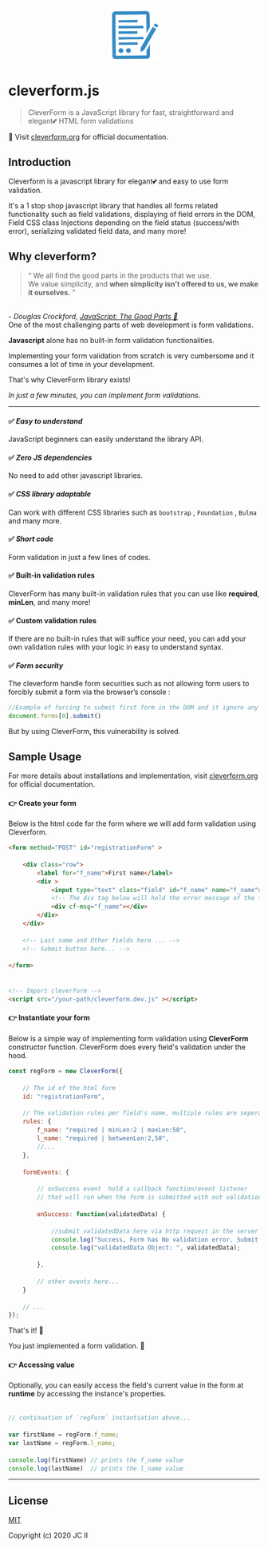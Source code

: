 
<p align="center"><a href="#" target="_blank"><img width="100"src="https://github.com/cleverform-js/cleverform/blob/master/cf-logo.png?raw=true"></a></p>



# cleverform.js

> CleverForm is a JavaScript library for fast, straightforward and elegant💕 HTML form validations


📜 Visit <a href='https://cleverform.org' target='_new'>cleverform.org</a> for official documentation.


## Introduction

Cleverform is a javascript library for elegant💕 and easy to use form validation.

It's a 1 stop shop javascript library that handles all forms related functionality such as field validations, displaying of field errors in the DOM, Field CSS class Injections depending on the field status (success/with error), serializing validated field data, and many more!





## Why cleverform?

> “ We all find the good parts in the products that we use.<br/>We value simplicity, and <b>when simplicity isn’t offered to us, we make it ourselves.</b> ”
<br/>
<i>- Douglas Crockford, <a target='_new' title='Book about Javascript'  href='https://www.goodreads.com/book/show/2998152-javascript'>JavaScript: The Good Parts 📖 </a></i> 

<br/>
One of the most challenging parts of web development is form validations.

__Javascript__ alone has no built-in form validation functionalities.

Implementing your form validation from scratch is very cumbersome and it consumes a lot of time in your development. 

That's why CleverForm library exists!

_In just a few minutes, you can implement form validations._

___

#### ✅ _Easy to understand_ 
JavaScript beginners can easily understand the library API.


#### ✅ _Zero JS dependencies_
No need to add other javascript libraries.

#### ✅ _CSS library adaptable_ 
Can work with different CSS libraries such as `bootstrap` , `Foundation` , `Bulma` and many more.


#### ✅ _Short code_ 
Form validation in just a few lines of codes.

#### ✅ Built-in validation rules
CleverForm has many built-in validation rules that you can use like __required__, __minLen__, and many more!

#### ✅ Custom validation rules
If there are no built-in rules that will suffice your need,
you can add your own validation rules with your logic in easy to understand syntax.

<!-- #### ✅ _Customizable error message_ 
Display form validation error messages easily in any part of the DOM depending on your projects need. -->


#### ✅ _Form security_ 
The cleverform handle form securities such as not allowing form users to forcibly submit a form via the browser’s console :

```js
//Example of forcing to submit first form in the DOM and it ignore any kind of form validations 
document.forms[0].submit()
```
But by using CleverForm, this vulnerability is solved. 



## Sample Usage

For more details about installations and implementation, visit <a href='https://cleverform.org' target='_new'>cleverform.org</a> for official documentation.

#### 👉 Create your form

Below is the html code for the form where we will add form validation using Cleverform. 

<!-- Filename : _index.html_ -->
```html
<form method="POST" id="registrationForm" >

    <div class="row">
        <label for="f_name">First name</label>
        <div >
            <input type="text" class="field" id="f_name" name="f_name">
            <!-- The div tag below will hold the error message of the field. -->
            <div cf-msg="f_name"></div>
        </div>
    </div>

    <!-- Last name and Other fields here ... -->
    <!-- Submit button here... -->

</form>


<!-- Import cleverform -->
<script src="/your-path/cleverform.dev.js" ></script>
```

#### 👉 Instantiate your form
Below is a simple way of implementing form validation using  __CleverForm__ constructor function. 
CleverForm does every field's validation under the hood.


<!-- Filename : _sample.js_ -->

```js
const regForm = new CleverForm({

    // The id of the html form
    id: "registrationForm",

    // The validation rules per field's name, multiple rules are seperated by pipe '|'
    rules: {
        f_name: "required | minLen:2 | maxLen:50",
        l_name: "required | betweenLen:2,50",
        //...
    },

    formEvents: {

        // onSuccess event  hold a callback function/event listener
        // that will run when the form is submitted with out validation errors
        
        onSuccess: function(validatedData) {

            //submit validatedData here via http request in the server
            console.log("Success, Form has No validation error. Submit data via http request in the server (ex: via AJAX , fetch and axios)");
            console.log("validatedData Object: ", validatedData);

        },

        // other events here...
    }

    // ...
});
```

That's it! 🎉

You just implemented a form validation. 👏


#### 👉 Accessing value

Optionally, you can easily access the field's current value in the form at __runtime__ by accessing the instance's properties.
```js

// continuation of `regForm` instantiation above...

var firstName = regForm.f_name;
var lastName = regForm.l_name;

console.log(firstName) // prints the f_name value
console.log(lastName)  // prints the l_name value

```

___


<!-- ## Installation

....

## Usage

....

## Changelog

..... -->

## License

[MIT](http://opensource.org/licenses/MIT)

Copyright (c) 2020 JC II


